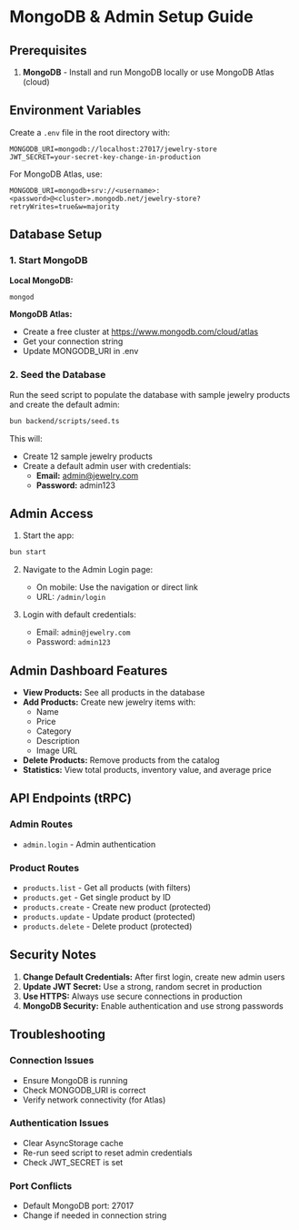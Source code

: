# MongoDB & Admin Setup Guide

## Prerequisites

1. **MongoDB** - Install and run MongoDB locally or use MongoDB Atlas (cloud)

## Environment Variables

Create a `.env` file in the root directory with:

```env
MONGODB_URI=mongodb://localhost:27017/jewelry-store
JWT_SECRET=your-secret-key-change-in-production
```

For MongoDB Atlas, use:
```env
MONGODB_URI=mongodb+srv://<username>:<password>@<cluster>.mongodb.net/jewelry-store?retryWrites=true&w=majority
```

## Database Setup

### 1. Start MongoDB

**Local MongoDB:**
```bash
mongod
```

**MongoDB Atlas:**
- Create a free cluster at https://www.mongodb.com/cloud/atlas
- Get your connection string
- Update MONGODB_URI in .env

### 2. Seed the Database

Run the seed script to populate the database with sample jewelry products and create the default admin:

```bash
bun backend/scripts/seed.ts
```

This will:
- Create 12 sample jewelry products
- Create a default admin user with credentials:
  - **Email:** admin@jewelry.com
  - **Password:** admin123

## Admin Access

1. Start the app:
```bash
bun start
```

2. Navigate to the Admin Login page:
   - On mobile: Use the navigation or direct link
   - URL: `/admin/login`

3. Login with default credentials:
   - Email: `admin@jewelry.com`
   - Password: `admin123`

## Admin Dashboard Features

- **View Products:** See all products in the database
- **Add Products:** Create new jewelry items with:
  - Name
  - Price
  - Category
  - Description
  - Image URL
- **Delete Products:** Remove products from the catalog
- **Statistics:** View total products, inventory value, and average price

## API Endpoints (tRPC)

### Admin Routes
- `admin.login` - Admin authentication

### Product Routes
- `products.list` - Get all products (with filters)
- `products.get` - Get single product by ID
- `products.create` - Create new product (protected)
- `products.update` - Update product (protected)
- `products.delete` - Delete product (protected)

## Security Notes

1. **Change Default Credentials:** After first login, create new admin users
2. **Update JWT Secret:** Use a strong, random secret in production
3. **Use HTTPS:** Always use secure connections in production
4. **MongoDB Security:** Enable authentication and use strong passwords

## Troubleshooting

### Connection Issues
- Ensure MongoDB is running
- Check MONGODB_URI is correct
- Verify network connectivity (for Atlas)

### Authentication Issues
- Clear AsyncStorage cache
- Re-run seed script to reset admin credentials
- Check JWT_SECRET is set

### Port Conflicts
- Default MongoDB port: 27017
- Change if needed in connection string
